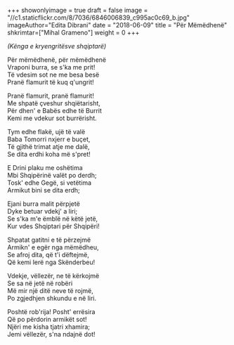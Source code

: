 +++
showonlyimage = true
draft = false
image = "//c1.staticflickr.com/8/7036/6846006839_c995ac0c69_b.jpg"
imageAuthor="Edita Dibrani"
date = "2018-06-09"
title = "Për Mëmëdhenë"
shkrimtar=["Mihal Grameno"]
weight = 0
+++

<i>(Kënga e kryengritësve shqiptarë)</i><br/>

Për mëmëdhenë, për mëmëdhenë<br/>
Vraponi burra, se s'ka me prit!<br/>
Të vdesim sot ne me besa besë<br/>
Pranë flamurit të kuq q'ungrit!

Pranë flamurit, pranë flamurit!<br/>
Me shpatë çveshur shqiëtarisht,<br/>
Për dhen' e Babës edhe të Burrit<br/>
Kemi me vdekur sot burrërisht.

Tym edhe flakë, ujë të valë<br/>
Baba Tomorri nxjerr e buçet,<br/>
Të gjithë trimat atje me dalë,<br/>
Se dita erdhi koha më s'pret!

E Drini plaku me oshëtima<br/>
Mbi Shqipërinë valët po derdh;<br/>
Tosk' edhe Gegë, si vetëtima<br/>
Armikut bini se dita erdh;

Ejani burra malit përpjetë<br/>
Dyke betuar vdekj' a liri;<br/>
Se s'ka m'e ëmblë në këtë jetë,<br/>
Kur vdes Shqiptari për Shqipëri!

Shpatat gatitni e të përzejmë<br/>
Armikn' e egër nga mëmëdheu,<br/>
Se afroj dita, që t'i dëftejmë,<br/>
Që kemi lerë nga Skënderbeu!

Vdekje, vëllezër, ne të kërkojmë<br/>
Se sa në jetë në robëri<br/>
Më mir një ditë neve të rojmë,<br/>
Po zgjedhjen shkundu e në liri.

Poshtë rob'rija! Posht' errësira<br/>
Që po përdorin armikët sot!<br/>
Njëri me kisha tjatri xhamira;<br/>
Jemi vëllezër, s'na ndajnë dot!